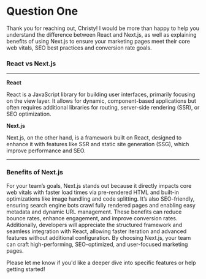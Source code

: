 # Question One

Thank you for reaching out, Christy! I would be more than happy to help you understand the difference between React and Next.js, as well as explaining benefits of using Next.js to ensure your marketing pages meet their core web vitals, SEO best practices and conversion rate goals.

### React vs Next.js
___
**React** 

React is a JavaScript library for building user interfaces, primarily focusing on the view layer. It allows for dynamic, component-based applications but often requires additional libraries for routing, server-side rendering (SSR), or SEO optimization. 

**Next.js**

Next.js, on the other hand, is a framework built on React, designed to enhance it with features like SSR and static site generation (SSG), which improve performance and SEO. 
___

### Benefits of Next.js
For your team’s goals, Next.js stands out because it directly impacts core web vitals with faster load times via pre-rendered HTML and built-in optimizations like image handling and code splitting. It’s also SEO-friendly, ensuring search engine bots crawl fully rendered pages and enabling easy metadata and dynamic URL management. These benefits can reduce bounce rates, enhance engagement, and improve conversion rates. Additionally, developers will appreciate the structured framework and seamless integration with React, allowing faster iteration and advanced features without additional configuration. By choosing Next.js, your team can craft high-performing, SEO-optimized, and user-focused marketing pages. 

Please let me know if you'd like a deeper dive into specific features or help getting started!  
